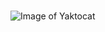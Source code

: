 # 
## 
### 
#### 
#####
###### 

![Image of Yaktocat](https://octodex.github.com/images/yaktocat.png)
